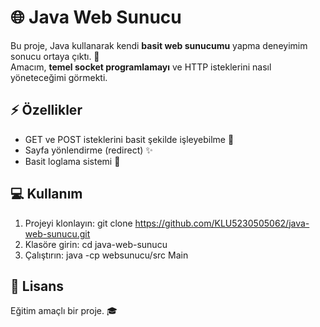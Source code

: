 # 🌐 Java Web Sunucu

Bu proje, Java kullanarak kendi **basit web sunucumu** yapma deneyimim sonucu ortaya çıktı. 🚀  
Amacım, **temel socket programlamayı** ve HTTP isteklerini nasıl yöneteceğimi görmekti.  

## ⚡ Özellikler
- GET ve POST isteklerini basit şekilde işleyebilme 📨  
- Sayfa yönlendirme (redirect) ✨  
- Basit loglama sistemi 📝  

## 💻 Kullanım
1. Projeyi klonlayın:
   git clone https://github.com/KLU5230505062/java-web-sunucu.git
2. Klasöre girin:
   cd java-web-sunucu
3. Çalıştırın:
   java -cp websunucu/src Main

## 📜 Lisans
Eğitim amaçlı bir proje. 🎓

